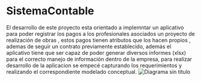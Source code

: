 # SistemaContable
El desarrollo de este proyecto esta orientado a implemntar un aplicativo para poder registrar los pagos a los profesionales asociados un proyecto de realización de obras , estos pagos tienen atributos que los hacen propios , ademas de seguir un contrato previamente establecido, además el aplicativo tiene que ser capaz de poder generar diversos informes (xlsx) para el correcto manejo de información dentro de la empresa, para realizar desarrollo de la aplicacion se empecé capturando los requerimientos y realizando el correspondiente modelado conceptual.
![Diagrama sin título](https://github.com/erickzok/SistemaContable/assets/121067321/03281365-37c1-4c33-badb-124cf15e6bab)
